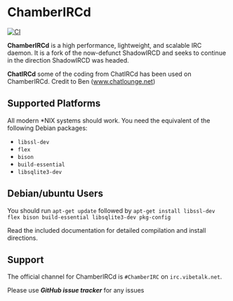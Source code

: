 # ChamberIRCd
[![CI](https://github.com/ChatCoders/ChamberIRCd/actions/workflows/ci.yml/badge.svg)](https://github.com/ChatCoders/ChamberIRCd/actions/workflows/ci.yml)

**ChamberIRCd** is a high performance, lightweight, and scalable
IRC daemon. It is a fork of the now-defunct ShadowIRCD and seeks to continue in
the direction ShadowIRCD was headed.

**ChatIRCd**
some of the coding from ChatIRCd has been used on ChamberIRCd. Credit to Ben (www.chatlounge.net)

## Supported Platforms

All modern \*NIX systems should work. You need the equivalent of the following
Debian packages:

 - `libssl-dev`
 - `flex`
 - `bison`
 - `build-essential`
 - `libsqlite3-dev`

## Debian/ubuntu Users

You should run `apt-get update` followed by `apt-get install libssl-dev flex bison build-essential libsqlite3-dev pkg-config`

Read the included documentation for detailed compilation and install
directions.

## Support

The official channel for ChamberIRCd is `#ChamberIRC` on
`irc.vibetalk.net`. 

Please use ***GitHub issue tracker*** for any issues

